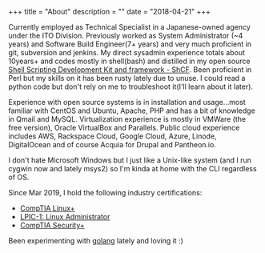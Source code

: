 +++
title = "About"
description = ""
date = "2018-04-21"
+++


Currently employed as Technical Specialist in a Japanese-owned agency under the ITO Division. Previously worked as System Administrator (~4 years) and Software Build Engineer(7+ years) and very much proficient in git, subversion and jenkins. My direct sysadmin experience totals about 10years+ and codes mostly in shell(bash) and distilled in my open source [Shell Scripting Development Kit and framework - ShCF](https://ismael.casimpan.com/shcf/). Been proficient in Perl but my skills on it has been rusty lately due to unuse. I could read a python code but don't rely on me to troubleshoot it(I'll learn about it later).

Experience with open source systems is in installation and usage...most familiar with CentOS and Ubuntu, Apache, PHP and has a bit of knowledge in Qmail and MySQL. Virtualization experience is mostly in VMWare (the free version), Oracle VirtualBox and Parallels. Public cloud experience includes AWS, Rackspace Cloud, Google Cloud, Azure, Linode, DigitalOcean and of course Acquia for Drupal and Pantheon.io.

I don't hate Microsoft Windows but I just like a Unix-like system (and I run cygwin now and lately msys2) so I'm kinda at home with the CLI regardless of OS.

Since Mar 2019, I hold the following industry certifications:

- [CompTIA Linux+](https://www.youracclaim.com/badges/930a39ef-db7a-4658-bf3d-52c717d7ff85)
- [LPIC-1: Linux Administrator](http://lpi.org/v/LPI000410499/cwztwt6lnb)
- [CompTIA Security+](https://www.youracclaim.com/badges/0142b954-2449-41d5-9e97-1503f04d2457)

Been experimenting with [golang](https://go.dev/) lately and loving it :)

